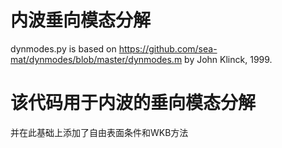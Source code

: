# 内波垂向模态分解
dynmodes.py is based on https://github.com/sea-mat/dynmodes/blob/master/dynmodes.m
    by John Klinck, 1999.
# 该代码用于内波的垂向模态分解
并在此基础上添加了自由表面条件和WKB方法